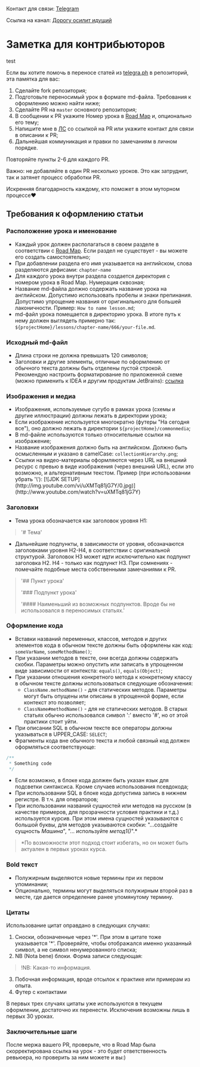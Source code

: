 Контакт для связи: [Telegram](https://t.me/ironicMotherfucker)

Ссылка на канал: [Дорогу осилит идущий](https://t.me/ViamSupervadetVadens)

# Заметка для контрибьюторов
test

Если вы хотите помочь в переносе статей из [telegra.ph](https://telegra.ph) в репозиторий, эта памятка для вас:

1. Сделайте fork репозитория;
2. Подготовьте переносимый урок в формате md-файла. Требования к оформлению можно найти ниже;
3. Сделайте PR на `master` основного репозитория;
4. В сообщении к PR укажите Номер урока в [Road Map](https://telegra.ph/Java-Road-Map-04-30) и, опционально его тему;
5. Напишите мне в [ЛС](https://t.me/ironicMotherfucker) со ссылкой на PR или укажите контакт для связи в описании к PR;
6. Дальнейшая коммуникация и правки по замечаниям в личном порядке.

Повторяйте пункты 2-6 для каждого PR.

Важно: не добавляйте в один PR несколько уроков. Это как затруднит, так и затянет процесс обработки PR.

Искренняя благодарность каждому, кто поможет в этом муторном процессе❤️

## Требования к оформлению статьи

### Расположение урока и именование

* Каждый урок должен располагаться в своем разделе в соответствии с
  [Road Map](https://telegra.ph/Java-Road-Map-04-30). Если раздел не существует - вы можете его создать самостоятельно;
* При добавлении раздела его имя указывается на английском, слова разделяются дефисами: `chapter-name`
* Для каждого урока внутри раздела создается директория с номером урока в Road Map. Нумерация сквозная;
* Название md-файла должно содержать название урока на английском. Допустимо использовать пробелы и знаки
  препинания. Допустимо упрощение названия от оригинального для большей лаконичности. Пример: `How to name lesson.md`;
* md-файл урока помещается в директорию урока. В итоге путь к нему должен выглядеть примерно так:
  `${projectHome}/lessons/chapter-name/666/your-file.md`.

### Исходный md-файл

* Длина строки не должна превышать 120 символов;
* Заголовки и другие элементы, отличные по оформлению от обычного текста должны быть отделены пустой строкой.
  Рекомендую настроить форматирование по приложенной схеме (можно применить к IDEA и другим продуктам JetBrains):
  [ссылка](./forcontributors/mdCodeStyle.xml)

### Изображения и медиа

* Изображения, используемые сугубо в рамках урока (схемы и другие иллюстрации) должны лежать в директории урока;
* Если изображение используется многократно (футеры "На сегодня все"), оно должно лежать в директории
  `${projectHome}/commonmedia`;
* В md-файле используются только относительные ссылки на изображение;
* Название изображения должно быть на английском. Должно быть осмысленным и указано в camelCase:
  `collectionHierarchy.png`;
* Ссылки на видео-материалы оформляются через URL на внешний ресурс с превью в виде изображения (через внешний URL),
  если это возможно, и альтернативным текстом. Пример (при использовании убрать '\\'):
  \[\![JDK SETUP]\(http:\//img.youtube.com/vi/uXMTq81jG7Y/0.jpg)]\(http:\//www\.youtube.com/watch?v=uXMTq81jG7Y)

### Заголовки

* Тема урока обозначается как заголовок уровня H1:

> '# Тема'

* Дальнейшие подпункты, в зависимости от уровня, обозначаются заголовками уровня H2-H4, в соответствии с
  оригинальной структурой. Заголовок H3 может идти исключительно как подпункт заголовка H2. H4 - только как подпункт
  H3. При сомнениях - помечайте подобные места собственными замечаниями к PR.

> '## Пункт урока'
>
>'### Подпункт урока'
>
>'#### Наименьший из возможных подпунктов. Вроде бы не использовался в переносимых статьях.'

### Оформление кода

* Вставки названий переменных, классов, методов и других элементов кода в обычном тексте должны быть оформлены как
  код: `someVarName`, `someMethodName()`;
* При указании методов в тексте, они всегда должны содержать скобки. Параметры можно опустить или записать в
  упрощенном виде зависимости от контекста: `equals()`, `equals(Object)`;
* При указании отношения конкретного метода к конкретному классу в обычном тексте должны использоваться следующие
  обозначения:
    * `ClassName.methodName()` - для статических методов. Параметры могут быть опущены или описаны в упрощенной форме,
      если контекст это позволяет;
    * `ClassName#methodName()` - для не статических методов. В старых статьях обычно использовался символ ':' вместо
      '#', но от этой практики стоит уйти.
* При описании SQL в обычном тексте все операторы должны указываться в UPPER_CASE: `SELECT`;
* Фрагменты кода вне обычного текста и любой связный код должен оформляться соответствующе:

```java
/**
 * Something code
 */
```

* Если возможно, в блоке кода должен быть указан язык для подсветки синтаксиса. Кроме случаев использования псевдокода;
* При использовании SQL в блоке кода допустима запись в нижнем регистре. В т.ч. для операторов;
* При использовании названий сущностей или методов на русском (в качестве примеров, для прозрачности условия
  практики и т.д.) используется курсив. При этом имена сущностей указываются с большой буквы, для методов
  указываются скобки: "...создайте сущность _Машина_", "... используйте _метод1()_".*

> *По возможности этот подход стоит избегать, но он может быть актуален в первых уроках курса.

### Bold текст

* Полужирным выделяются новые термины при их первом упоминании;
* Опционально, термины могут выделяться полужирным второй раз в месте, где дается определение ранее упомянутому термину.

### Цитаты

Использование цитат оправдано в следующих случаях:

1. Сноски, обозначенные через '\*'. При этом в цитате тоже указывается '\*'. Проверяйте, чтобы отображался именно
   указанный символ, а не символ ненумерованного списка;
2. NB (Nota bene) блоки. Форма записи следующая:

> !NB: Какая-то информация.

3. Побочная информация, вроде отсылок к практике или примерам из опыта.
4. Футер с контактами

В первых трех случаях цитаты уже используются в текущем оформлении, достаточно их перенести. Исключения возможны лишь
в первых 30 уроках.

### Заключительные шаги

После мержа вашего PR, проверьте, что в Road Map была скорректирована ссылка на урок - это будет ответственность 
ревьюера, но проверить за ним можете и вы:)